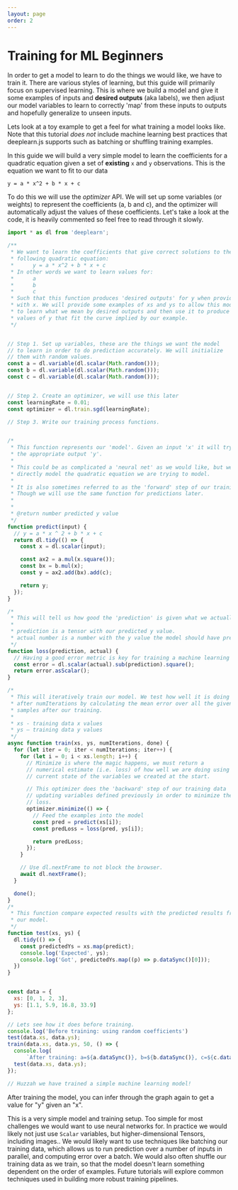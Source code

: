```yaml
---
layout: page
order: 2
---
```

# Training for ML Beginners

In order to get a model to learn to do the things we would like, we have to train it. There are various styles of learning, but this guide will primarily focus on supervised learning. This is where we build a model and give it some examples of inputs and __desired outputs__ (aka labels), we then adjust our model variables to learn to correctly 'map' from these inputs to outputs and hopefully generalize to unseen inputs.

Lets look at a toy example to get a feel for what training a model looks like. Note that this tutorial _does not_ include machine learning best practices that deeplearn.js supports such as batching or shuffling training examples.

In this guide we will build a very simple model to learn the coefficients for a quadratic equation given a set of **existing** `x` and `y` observations. This is the equation we want to fit to our data

```
y = a * x^2 + b * x + c
```

To do this we will use the *optimizer* API. We will set up some variables (or weights) to represent the coefficients (a, b and c), and the optimizer will automatically adjust the values of these coefficients. Let's take a look at the code, it is heavily commented so feel free to read through it slowly.

```js
import * as dl from 'deeplearn';

/**
 * We want to learn the coefficients that give correct solutions to the
 * following quadratic equation:
 *      y = a * x^2 + b * x + c
 * In other words we want to learn values for:
 *      a
 *      b
 *      c
 * Such that this function produces 'desired outputs' for y when provided
 * with x. We will provide some examples of xs and ys to allow this model
 * to learn what we mean by desired outputs and then use it to produce new
 * values of y that fit the curve implied by our example.
 */


// Step 1. Set up variables, these are the things we want the model
// to learn in order to do prediction accurately. We will initialize
// them with random values.
const a = dl.variable(dl.scalar(Math.random()));
const b = dl.variable(dl.scalar(Math.random()));
const c = dl.variable(dl.scalar(Math.random()));


// Step 2. Create an optimizer, we will use this later
const learningRate = 0.01;
const optimizer = dl.train.sgd(learningRate);

// Step 3. Write our training process functions.


/*
 * This function represents our 'model'. Given an input 'x' it will try and predict
 * the appropriate output 'y'.
 *
 * This could be as complicated a 'neural net' as we would like, but we can just
 * directly model the quadratic equation we are trying to model.
 *
 * It is also sometimes referred to as the 'forward' step of our training process.
 * Though we will use the same function for predictions later.
 *
 *
 * @return number predicted y value
 */
function predict(input) {
  // y = a * x ^ 2 + b * x + c
  return dl.tidy(() => {
    const x = dl.scalar(input);

    const ax2 = a.mul(x.square());
    const bx = b.mul(x);
    const y = ax2.add(bx).add(c);

    return y;
  });
}

/*
 * This will tell us how good the 'prediction' is given what we actually expected.
 *
 * prediction is a tensor with our predicted y value.
 * actual number is a number with the y value the model should have predicted.
 */
function loss(prediction, actual) {
  // Having a good error metric is key for training a machine learning model
  const error = dl.scalar(actual).sub(prediction).square();
  return error.asScalar();
}

/*
 * This will iteratively train our model. We test how well it is doing
 * after numIterations by calculating the mean error over all the given
 * samples after our training.
 *
 * xs - training data x values
 * ys — training data y values
 */
async function train(xs, ys, numIterations, done) {
  for (let iter = 0; iter < numIterations; iter++) {
    for (let i = 0; i < xs.length; i++) {
      // Minimize is where the magic happens, we must return a
      // numerical estimate (i.e. loss) of how well we are doing using the
      // current state of the variables we created at the start.

      // This optimizer does the 'backward' step of our training data
      // updating variables defined previously in order to minimize the
      // loss.
      optimizer.minimize(() => {
        // Feed the examples into the model
        const pred = predict(xs[i]);
        const predLoss = loss(pred, ys[i]);

        return predLoss;
      });
    }

    // Use dl.nextFrame to not block the browser.
    await dl.nextFrame();
  }

  done();
}
/*
 * This function compare expected results with the predicted results from
 * our model.
 */
function test(xs, ys) {
  dl.tidy(() => {
    const predictedYs = xs.map(predict);
    console.log('Expected', ys);
    console.log('Got', predictedYs.map((p) => p.dataSync()[0]));
  })
}


const data = {
  xs: [0, 1, 2, 3],
  ys: [1.1, 5.9, 16.8, 33.9]
};

// Lets see how it does before training.
console.log('Before training: using random coefficients')
test(data.xs, data.ys);
train(data.xs, data.ys, 50, () => {
  console.log(
      `After training: a=${a.dataSync()}, b=${b.dataSync()}, c=${c.dataSync()}`)
  test(data.xs, data.ys);
});

// Huzzah we have trained a simple machine learning model!
```


After training the model, you can infer through the graph again to get a
value for "y" given an "x".

This is a very simple model and training setup. Too simple for most challenges we would want to use neural networks for. In practice we would likely not just use `Scalar` variables, but higher-dimensional Tensors, including images.. We would likely want to use techniques like batching our training data, which allows us to run prediction over a number of inputs in parallel, and computing error over a batch. We would also often shuffle our training data as we train, so that the model doesn't learn something dependent on the order of examples. Future tutorials will explore common techniques used in building more robust training pipelines.

